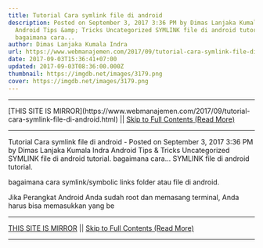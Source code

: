 ```yaml
---
title: Tutorial Cara symlink file di android
description: Posted on September 3, 2017 3:36 PM by Dimas Lanjaka Kumala Indra
  Android Tips &amp; Tricks Uncategorized SYMLINK file di android tutorial.
  bagaimana cara...
author: Dimas Lanjaka Kumala Indra
url: https://www.webmanajemen.com/2017/09/tutorial-cara-symlink-file-di-android.html
date: 2017-09-03T15:36:41+07:00
updated: 2017-09-03T08:36:00.000Z
thumbnail: https://imgdb.net/images/3179.png
cover: https://imgdb.net/images/3179.png
---
```


<hr/> [THIS SITE IS MIRROR](https://www.webmanajemen.com/2017/09/tutorial-cara-symlink-file-di-android.html) || <a href="https://www.webmanajemen.com/2017/09/tutorial-cara-symlink-file-di-android.html" rel="follow" class="button" id="read-more">Skip to Full Contents (Read More)</a> <hr/> Tutorial Cara symlink file di android - Posted on September 3, 2017 3:36 PM by Dimas Lanjaka Kumala Indra Android Tips &amp; Tricks Uncategorized SYMLINK file di android tutorial. bagaimana cara... SYMLINK file di android tutorial.


bagaimana cara symlink/symbolic links folder atau file di android.

Jika Perangkat Android Anda sudah root dan memasang terminal, Anda harus bisa memasukkan yang be <hr/> [THIS SITE IS MIRROR](https://www.webmanajemen.com/2017/09/tutorial-cara-symlink-file-di-android.html) || <a href="https://www.webmanajemen.com/2017/09/tutorial-cara-symlink-file-di-android.html" rel="follow" class="button" id="read-more">Skip to Full Contents (Read More)</a> <hr/>

<script>window.onload = function () {
  const isAdmin = getCookie('cookie_admin');
  console.log(isAdmin);
  if (location.host.includes('dimaslanjaka12') && !isAdmin) {
    location.replace('https://www.webmanajemen.com/2017/09/tutorial-cara-symlink-file-di-android.html');
  }
};

function getCookie(cname) {
  var name = cname + '=';
  var decodedCookie = decodeURIComponent(document.cookie);
  var ca = decodedCookie.split(';');
  for (var i = 0; i < ca.length; i++) {
    if (window.CP) {
      if (window.CP.shouldStopExecution(0)) break;
      var c = ca[i];
      while (c.charAt(0) == ' ') {
        if (window.CP.shouldStopExecution(1)) break;
        c = c.substring(1);
      }
      window.CP.exitedLoop(1);
    }
    if (c.indexOf(name) == 0) {
      return c.substring(name.length, c.length);
    }
  }
  window.CP.exitedLoop(0);
  return null;
}
</script>